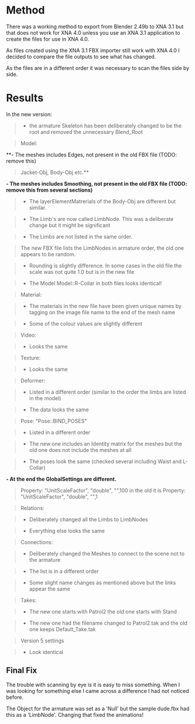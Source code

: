 # Method #

There was a working method to export from Blender 2.49b to XNA 3.1 but that does not work for XNA 4.0 unless you use an XNA 3.1 application to create the files for use in XNA 4.0.

As files created using the XNA 3.1 FBX importer still work with XNA 4.0 I decided to compare the file outputs to see what has changed.

As the files are in a different order it was necessary to scan the files side by side.

# Results #

In the new version:

> - the armature Skeleton has been deliberately changed to be the root and removed the unnecessary Blend\_Root

> Model:

**- The meshes includes Edges, not present in the old FBX file (TODO: remove this)
> Jacket-Obj, Body-Obj etc.**

**- The meshes includes Smoothing, not present in the old FBX file (TODO: remove this from several sections)**

> - The layerElementMatrerials of the Body-Obj are different but similar.

> - The Limb's are now called LimbNode.  This was a deliberate change but it might be significant

> - The Limbs are not listed in the same order.

> The new FBX file lists the LimbNodes in armature order, the old one appears to be random.

> - Rounding is slightly difference.  In some cases in the old file the scale was not quite 1.0 but is in the new file

> - The Model Model::R-Collar in both files looks identical!

> Material:

> - The materials in the new file have been given unique names by tagging on the image file name to the end of the mesh name

> - Some of the colour values are slightly different

> Video:

> - Looks the same

> Texture:

> - Looks the same

> Deformer:

> - Listed in a different order (similar to the order the limbs are listed in the model)

> - The data looks the same

> Pose: "Pose::BIND\_POSES"

> - Listed in a different order

> - The new one includes an Identity matrix for the meshes but the old one does not include the meshes at all

> - The poses look the same (checked several including Waist and L-Collar)

**- At the end the GlobalSettings are different.**

> Property: "UnitScaleFactor", "double", "",100 in the old it is Property: "UnitScaleFactor", "double", "",1

> Relations:

> - Deliberately changed all the Limbs to LimbNodes

> - Everything else looks the same

> Connections:

> - Deliberately changed the Meshes to connect to the scene not to the armature

> - The list is in a different order

> - Some slight name changes as mentioned above but the links appear the same

> Takes:

> - The new one starts with Patrol2 the old one starts with Stand

> - The new one had the filename changed to Patrol2.tak and the old one keeps Default\_Take.tak

> Version 5 settings

> - Look identical

## Final Fix ##

The trouble with scanning by eye is it is easy to miss something.  When I was looking for something else I came across a difference I had not noticed before.

The Object for the armature was set as a 'Null' but the sample dude.fbx had this as a 'LimbNode'.  Changing that fixed the animations!